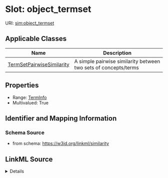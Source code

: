 # Slot: object_termset

URI: [sim:object_termset](https://w3id.org/linkml/similarity/object_termset)



<!-- no inheritance hierarchy -->




## Applicable Classes

| Name | Description |
| --- | --- |
[TermSetPairwiseSimilarity](TermSetPairwiseSimilarity.md) | A simple pairwise similarity between two sets of concepts/terms






## Properties

* Range: [TermInfo](TermInfo.md)
* Multivalued: True








## Identifier and Mapping Information







### Schema Source


* from schema: https://w3id.org/linkml/similarity




## LinkML Source

<details>
```yaml
name: object_termset
from_schema: https://w3id.org/linkml/similarity
rank: 1000
multivalued: true
alias: object_termset
domain_of:
- TermSetPairwiseSimilarity
range: TermInfo
inlined: true

```
</details>
